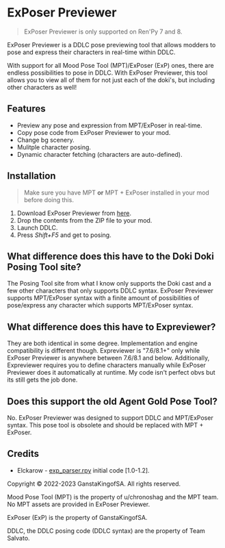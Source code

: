 # ExPoser Previewer
> ExPoser Previewer is only supported on Ren'Py 7 and 8.

ExPoser Previewer is a DDLC pose previewing tool that allows modders to pose and express their characters in real-time within DDLC. 

With support for all Mood Pose Tool (MPT)/ExPoser (ExP) ones, there are endless possibilities to pose in DDLC. With ExPoser Previewer, this tool allows you to view all of them for not just each of the doki's, but including other characters as well!

## Features
- Preview any pose and expression from MPT/ExPoser in real-time.
- Copy pose code from ExPoser Previewer to your mod.
- Change bg scenery.
- Mulitple character posing.
- Dynamic character fetching (characters are auto-defined).

## Installation
> Make sure you have MPT **or** MPT + ExPoser installed in your mod before doing this.
1. Download ExPoser Previewer from [here](https://github.com/GanstaKingofSA/ExPoser-Previewer/releases).
2. Drop the contents from the ZIP file to your mod.
4. Launch DDLC.
5. Press *Shift+F5* and get to posing.

## What difference does this have to the Doki Doki Posing Tool site?
The Posing Tool site from what I know only supports the Doki cast and a few other characters that only supports DDLC syntax. ExPoser Previewer supports MPT/ExPoser syntax with a finite amount of possibilities of pose/express any character which supports MPT/ExPoser syntax.

## What difference does this have to Expreviewer?
They are both identical in some degree. Implementation and engine compatibility is different though. Expreviewer is "7.6/8.1+" only while ExPoser Previewer is anywhere between 7.6/8.1 and below. Additionally, Expreviewer requires you to define characters manually while ExPoser Previewer does it automatically at runtime. My code isn't perfect obvs but its still gets the job done.

## Does this support the old Agent Gold Pose Tool?
No. ExPoser Previewer was designed to support DDLC and MPT/ExPoser syntax. This pose tool is obsolete and should be replaced with MPT + ExPoser.

## Credits
- Elckarow - [exp_parser.rpy](./game/exp_parser.rpy) initial code [1.0-1.2].

Copyright © 2022-2023 GanstaKingofSA. All rights reserved.

Mood Pose Tool (MPT) is the property of u/chronoshag and the MPT team. No MPT assets are provided in ExPoser Previewer.

ExPoser (ExP) is the property of GanstaKingofSA.

DDLC, the DDLC posing code (DDLC syntax) are the property of Team Salvato.